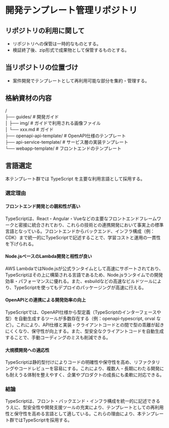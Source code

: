 # 開発テンプレート管理リポジトリ

## リポジトリの利用に関して

- リポジトリへの保管は一時的なものとする。
- 検証終了後、zip形式で成果物として保管するものとする。

## 当リポジトリの位置づけ

- 案件開発でテンプレートとして再利用可能な部分を集約・管理する。

## 格納資材の内容

/  
├── guides/                       # 開発ガイド  
│   ├── img/                      # ガイドで利用される画像ファイル  
│   └── xxx.md                    # ガイド  
├── openapi-api-template/         # OpenAPI仕様のテンプレート  
├── api-service-template/         # サービス層の実装テンプレート  
└── webapp-template/              # フロントエンドのテンプレート  

## 言語選定
本テンプレート群では TypeScript を主要な利用言語として採用する。

### 選定理由
#### フロントエンド開発との親和性が高い

TypeScriptは、React・Angular・Vueなどの主要なフロントエンドフレームワークと密接に統合されており、これらの技術との連携開発において事実上の標準言語となっている。フロントエンドからバックエンド、インフラ構成（例：CDK）まで統一的にTypeScriptで記述することで、学習コストと運用の一貫性を下げられる。

#### Node.jsベースのLambda開発と相性が良い

AWS LambdaではNode.jsが公式ランタイムとして高速にサポートされており、TypeScriptはその上に構築される言語であるため、Node.jsランタイムでの開発効率・パフォーマンスに優れる。また、esbuildなどの高速なビルドツールにより、TypeScriptを使ってもデプロイのパッケージングが高速に行える。

#### OpenAPIとの連携による開発効率の向上

TypeScriptでは、OpenAPI仕様から型定義（TypeScriptのインターフェースや型）を自動生成するツールが多数存在する（例：openapi-typescript, orval など）。これにより、API仕様と実装・クライアントコードとの間で型の乖離が起きにくくなり、保守性が向上する。また、型安全なクライアントコードを自動生成することで、手動コーディングのミスも削減できる。

#### 大規模開発への適応性

TypeScriptは静的型付けによりコードの明確性や保守性を高め、リファクタリングやコードレビューを容易にする。これにより、複数人・長期にわたる開発にも耐えうる体制を整えやすく、企業やプロダクトの成長にも柔軟に対応できる。

### 結論
TypeScriptは、フロント・バックエンド・インフラ構成を統一的に記述できるうえに、型安全性や開発支援ツールの充実により、テンプレートとしての再利用性と保守性を高める言語として適している。これらの理由により、本テンプレート群ではTypeScriptを採用する。


